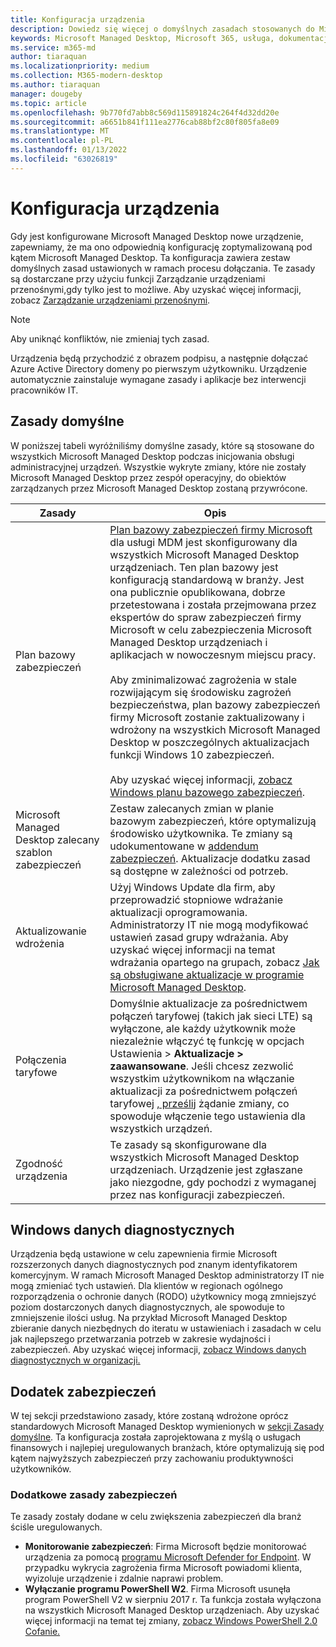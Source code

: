 ```yaml
---
title: Konfiguracja urządzenia
description: Dowiedz się więcej o domyślnych zasadach stosowanych do Microsoft Managed Desktop urządzeniach.
keywords: Microsoft Managed Desktop, Microsoft 365, usługa, dokumentacja
ms.service: m365-md
author: tiaraquan
ms.localizationpriority: medium
ms.collection: M365-modern-desktop
ms.author: tiaraquan
manager: dougeby
ms.topic: article
ms.openlocfilehash: 9b770fd7abb8c569d115891824c264f4d32dd20e
ms.sourcegitcommit: a6651b841f111ea2776cab88bf2c80f805fa8e09
ms.translationtype: MT
ms.contentlocale: pl-PL
ms.lasthandoff: 01/13/2022
ms.locfileid: "63026819"
---
```

# <a name="device-configuration"></a>Konfiguracja urządzenia


<!--This topic is the target for a "Learn more" link in the Enterprise Agreement (aka.ms/dev-config); do not delete.-->

<!-- Device configuration and Security Addendum-->

Gdy jest konfigurowane Microsoft Managed Desktop nowe urządzenie, zapewniamy, że ma ono odpowiednią konfigurację zoptymalizowaną pod kątem Microsoft Managed Desktop. Ta konfiguracja zawiera zestaw domyślnych zasad ustawionych w ramach procesu dołączania. Te zasady są dostarczane przy użyciu funkcji Zarządzanie urządzeniami przenośnymi,gdy tylko jest to możliwe. Aby uzyskać więcej informacji, zobacz [Zarządzanie urządzeniami przenośnymi](/windows/client-management/mdm/). 

>[!NOTE]
>Aby uniknąć konfliktów, nie zmieniaj tych zasad.

Urządzenia będą przychodzić z obrazem podpisu, a następnie dołączać Azure Active Directory domeny po pierwszym użytkowniku. Urządzenie automatycznie zainstaluje wymagane zasady i aplikacje bez interwencji pracowników IT.

## <a name="default-policies"></a>Zasady domyślne

W poniższej tabeli wyróżniliśmy domyślne zasady, które są stosowane do wszystkich Microsoft Managed Desktop podczas inicjowania obsługi administracyjnej urządzeń. Wszystkie wykryte zmiany, które nie zostały Microsoft Managed Desktop przez zespół operacyjny, do obiektów zarządzanych przez Microsoft Managed Desktop zostaną przywrócone.

Zasady | Opis
--- | ---
Plan bazowy zabezpieczeń | [Plan bazowy zabezpieczeń firmy Microsoft](/windows/device-security/windows-security-baselines) dla usługi MDM jest skonfigurowany dla wszystkich Microsoft Managed Desktop urządzeniach. Ten plan bazowy jest konfiguracją standardową w branży. Jest ona publicznie opublikowana, dobrze przetestowana i została przejmowana przez ekspertów do spraw zabezpieczeń firmy Microsoft w celu zabezpieczenia Microsoft Managed Desktop urządzeniach i aplikacjach w nowoczesnym miejscu pracy. <br><br>Aby zminimalizować zagrożenia w stale rozwijającym się środowisku zagrożeń bezpieczeństwa, plan bazowy zabezpieczeń firmy Microsoft zostanie zaktualizowany i wdrożony na wszystkich Microsoft Managed Desktop w poszczególnych aktualizacjach funkcji Windows 10 zabezpieczeń.<br><br>Aby uzyskać więcej informacji, [zobacz Windows planu bazowego zabezpieczeń](/windows/security/threat-protection/windows-security-baselines).
Microsoft Managed Desktop zalecany szablon zabezpieczeń | Zestaw zalecanych zmian w planie bazowym zabezpieczeń, które optymalizują środowisko użytkownika.  Te zmiany są udokumentowane w [addendum zabezpieczeń](#security-addendum). Aktualizacje dodatku zasad są dostępne w zależności od potrzeb.  
Aktualizowanie wdrożenia | Użyj Windows Update dla firm, aby przeprowadzić stopniowe wdrażanie aktualizacji oprogramowania. Administratorzy IT nie mogą modyfikować ustawień zasad grupy wdrażania. Aby uzyskać więcej informacji na temat wdrażania opartego na grupach, zobacz [Jak są obsługiwane aktualizacje w programie Microsoft Managed Desktop](updates.md).
Połączenia taryfowe | Domyślnie aktualizacje za pośrednictwem połączeń taryfowej (takich jak sieci LTE) są wyłączone, ale każdy użytkownik może niezależnie włączyć tę funkcję w opcjach Ustawienia > **Aktualizacje > zaawansowane**. Jeśli chcesz zezwolić wszystkim użytkownikom na włączanie aktualizacji za pośrednictwem połączeń taryfowej [, prześlij](../working-with-managed-desktop/admin-support.md) żądanie zmiany, co spowoduje włączenie tego ustawienia dla wszystkich urządzeń.
| Zgodność urządzenia | Te zasady są skonfigurowane dla wszystkich Microsoft Managed Desktop urządzeniach. Urządzenie jest zgłaszane jako niezgodne, gdy pochodzi z wymaganej przez nas konfiguracji zabezpieczeń.

## <a name="windows-diagnostic-data"></a>Windows danych diagnostycznych

 Urządzenia będą ustawione w celu zapewnienia firmie Microsoft rozszerzonych danych diagnostycznych pod znanym identyfikatorem komercyjnym. W ramach Microsoft Managed Desktop administratorzy IT nie mogą zmieniać tych ustawień. Dla klientów w regionach ogólnego rozporządzenia o ochronie danych (RODO) użytkownicy mogą zmniejszyć poziom dostarczonych danych diagnostycznych, ale spowoduje to zmniejszenie ilości usług. Na przykład Microsoft Managed Desktop zbieranie danych niezbędnych do iteratu w ustawieniach i zasadach w celu jak najlepszego przetwarzania potrzeb w zakresie wydajności i zabezpieczeń. Aby uzyskać więcej informacji, [zobacz Windows danych diagnostycznych w organizacji.](/windows/privacy/configure-windows-diagnostic-data-in-your-organization#enhanced-level)

## <a name="security-addendum"></a>Dodatek zabezpieczeń

 W tej sekcji przedstawiono zasady, które zostaną wdrożone oprócz standardowych Microsoft Managed Desktop wymienionych w [sekcji Zasady domyślne](#default-policies). Ta konfiguracja została zaprojektowana z myślą o usługach finansowych i najlepiej uregulowanych branżach, które optymalizują się pod kątem najwyższych zabezpieczeń przy zachowaniu produktywności użytkowników.

 ### <a name="additional-security-policies"></a>Dodatkowe zasady zabezpieczeń

 Te zasady zostały dodane w celu zwiększenia zabezpieczeń dla branż ściśle uregulowanych. 
 - **Monitorowanie zabezpieczeń**: Firma Microsoft będzie monitorować urządzenia za pomocą [programu Microsoft Defender for Endpoint](/windows/security/threat-protection/windows-defender-atp/windows-defender-advanced-threat-protection). W przypadku wykrycia zagrożenia firma Microsoft powiadomi klienta, wyizoluje urządzenie i zdalnie naprawi problem. 
 - **Wyłączanie programu PowerShell W2**. Firma Microsoft usunęła program PowerShell V2 w sierpniu 2017 r. Ta funkcja została wyłączona na wszystkich Microsoft Managed Desktop urządzeniach. Aby uzyskać więcej informacji na temat tej zmiany, [zobacz Windows PowerShell 2.0 Cofanie.](https://devblogs.microsoft.com/powershell/windows-powershell-2-0-deprecation/)